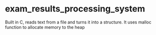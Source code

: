 # exam_results_processing_system
Built in C, reads text from a file and turns it into a structure. It uses malloc function to allocate memory to the heap
